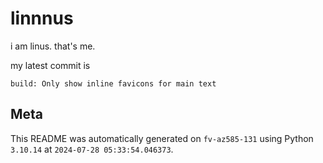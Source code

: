 # linnnus

i am linus. that's me.

my latest commit is

```
build: Only show inline favicons for main text
```

## Meta

This README was automatically generated on `fv-az585-131` using Python
`3.10.14` at `2024-07-28 05:33:54.046373`.
